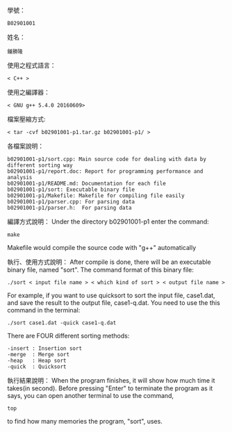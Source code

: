 學號：
    
    B02901001
姓名：

    鍾勝隆
使用之程式語言：

    < C++ >
使用之編譯器：
    
    < GNU g++ 5.4.0 20160609>
檔案壓縮方式: 
    
    < tar -cvf b02901001-p1.tar.gz b02901001-p1/ >
各檔案說明：
    
    b02901001-p1/sort.cpp: Main source code for dealing with data by different sorting way
    b02901001-p1/report.doc: Report for programming performance and analysis
    b02901001-p1/README.md: Documentation for each file
    b02901001-p1/sort: Executable binary file
    b02901001-p1/Makefile: Makefile for compiling file easily
    b02901001-p1/parser.cpp: For parsing data
    b02901001-p1/parser.h:  For parsing data

編譯方式說明：
Under the directory b02901001-p1 enter the command:

    make

Makefile would compile the source code with "g++" automatically

執行、使用方式說明：
After compile is done, there will be an executable binary file, named "sort".
The command format of this binary file:

    ./sort < input file name > < which kind of sort > < output file name >

For example, if you want to use quicksort to sort the input file, case1.dat,
and save the result to the output file, case1-q.dat. You need to use the this
command in the terminal:

    ./sort case1.dat -quick case1-q.dat

There are FOUR different sorting methods:
    
    -insert : Insertion sort
    -merge  : Merge sort
    -heap   : Heap sort
    -quick  : Quicksort

執行結果說明：
When the program finishes, it will show how much time it takes(in second).
Before pressing "Enter" to terminate the program as it says, you can open
another terminal to use the command,
    
    top

to find how many memories the program, "sort", uses.
